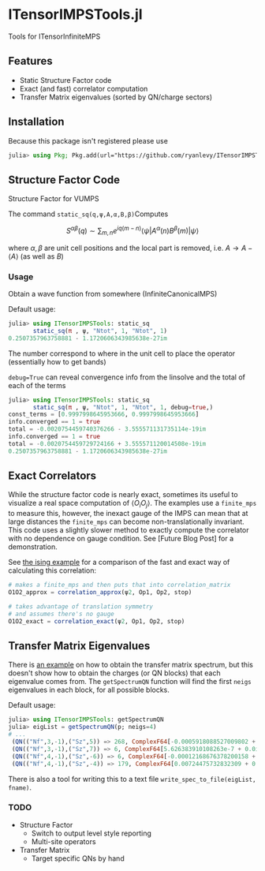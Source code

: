 # ITensorIMPSTools.jl
Tools for ITensorInfiniteMPS

## Features
* Static Structure Factor code
* Exact (and fast) correlator computation
* Transfer Matrix eigenvalues (sorted by QN/charge sectors)

## Installation
Because this package isn't registered please use
```julia
julia> using Pkg; Pkg.add(url="https://github.com/ryanlevy/ITensorIMPSTools.jl")
```

## Structure Factor Code
Structure Factor for VUMPS


The command `static_sq(q,ψ,A,α,B,β)`Computes 

$$
S^{\alpha\beta}(q) \sim \sum_{m,n} e^{iq(m-n)} \langle \psi|A^\alpha(n)B^\beta(m)|\psi\rangle
$$

where $\alpha, \beta$ are unit cell positions and the local part is removed, i.e. $A \to A - \langle A \rangle$ (as well as $B$)

### Usage

Obtain a wave function from somewhere (InfiniteCanonicalMPS)

Default usage:
```julia
julia> using ITensorIMPSTools: static_sq
       static_sq(π , ψ, "Ntot", 1, "Ntot", 1)
0.2507357963758881 - 1.1720606343985638e-27im
```
The number correspond to where in the unit cell to place the operator (essentially how to get bands)

`debug=True` can reveal convergence info from the linsolve and the total of each of the terms

```julia
julia> using ITensorIMPSTools: static_sq
       static_sq(π , ψ, "Ntot", 1, "Ntot", 1, debug=true,)
const_terms = [0.9997998645953666, 0.9997998645953666]
info.converged == 1 = true
total = -0.0020754459740376266 - 3.555571131735114e-19im
info.converged == 1 = true
total = -0.0020754459729724166 + 3.555571120014508e-19im
0.2507357963758881 - 1.1720606343985638e-27im
```

## Exact Correlators
While the structure factor code is nearly exact, sometimes its useful to visualize a real space computation of $\langle O_i O_j \rangle$. The examples use a `finite_mps` to measure this,  however, the inexact gauge of the IMPS can mean that at large distances the `finite_mps` can become non-translationally invariant. This code uses a slightly slower method to exactly compute the correlator with no dependence on gauge condition. See [Future Blog Post] for a demonstration. 

See [the ising example](https://github.com/ryanlevy/ITensorIMPSTools.jl/blob/main/examples/ising.jl) for a comparison of the fast and exact way of calculating this correlation: 
```julia
# makes a finite_mps and then puts that into correlation_matrix
O1O2_approx = correlation_approx(ψ2, Op1, Op2, stop) 

# takes advantage of translation symmetry
# and assumes there's no gauge 
O1O2_exact = correlation_exact(ψ2, Op1, Op2, stop) 
```

## Transfer Matrix Eigenvalues

There is [an example](https://github.com/ITensor/ITensorInfiniteMPS.jl/blob/main/examples/vumps/transfer_matrix_spectrum.jl) on how to obtain the transfer matrix spectrum, but this doesn't show how to obtain the charges (or QN blocks) that each eigenvalue comes from. The `getSpectrumQN` function will find the first `neigs` eigenvalues in each block, for all possible blocks. 

Default usage:
```julia
julia> using ITensorIMPSTools: getSpectrumQN
julia> eigList = getSpectrumQN(p; neigs=4)
# ...
 (QN(("Nf",3,-1),("Sz",5)) => 268, ComplexF64[-0.0005918088527009802 + 0.024003123783658695im, -0.0005918088527009802 - 0.024003123783658695im, 0.0005253780255565451 + 0.023955607507603508im, 0.0005253780255565451 - 0.023955607507603508im])
 (QN(("Nf",3,-1),("Sz",7)) => 6, ComplexF64[5.626383910108263e-7 + 0.0im, -2.710505431213761e-20 + 0.0im])
 (QN(("Nf",4,-1),("Sz",-6)) => 6, ComplexF64[-0.00012168676378200158 + 0.0im, 0.0 + 0.0im])
 (QN(("Nf",4,-1),("Sz",-4)) => 179, ComplexF64[0.00724475732832309 + 0.0im, -0.005071919371676677 + 0.0im, -0.004725498423612593 + 0.0im, 0.0034402159774847875 + 0.00014587167219837032im])
```

There is also a tool for writing this to a text file `write_spec_to_file(eigList, fname)`. 

### TODO
- Structure Factor
    - Switch to output level style reporting
    - Multi-site operators
- Transfer Matrix
    - Target specific QNs by hand  
